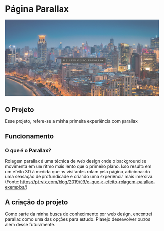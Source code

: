 # Página Parallax
<div align="center" >     
<img src="/style/print_tela1.png" alt="ParallaxWeb"/>
</div>

## O Projeto
Esse projeto, refere-se a minha primeira experiência com parallax

## Funcionamento
### O que é o Parallax?
Rolagem parallax é uma técnica de web design onde o background se movimenta em um ritmo mais lento que o primeiro plano. Isso resulta em um efeito 3D à medida que os visitantes rolam pela página, adicionando uma sensação de profundidade e criando uma experiência mais imersiva.<br>
(Fonte: https://pt.wix.com/blog/2019/09/o-que-e-efeito-rolagem-parallax-exemplos/)

## A criação do projeto
Como parte da minha busca de conhecimento por web design, encontrei parallax como uma das opções para estudo. Planejo desenvolver outros além desse futuramente.
